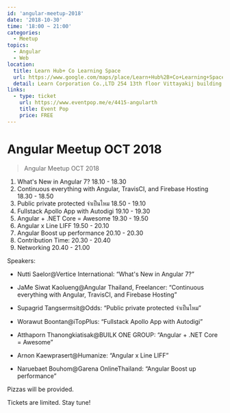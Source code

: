 ```yaml
---
id: 'angular-meetup-2018'
date: '2018-10-30'
time: '18:00 ~ 21:00'
categories:
  - Meetup
topics:
  - Angular
  - Web
location:
  title: Learn Hub+ Co Learning Space
  url: https://www.google.com/maps/place/Learn+Hub%2B+Co+Learning+Space/@13.7453016,100.5323131,17z/data=!3m1!4b1!4m5!3m4!1s0x30e29ed20f8c53fb:0x619ea71acefee4ce!8m2!3d13.7453016!4d100.5345018
  detail: Learn Corporation Co.,LTD 254 13th floor Vittayakij building Siam square, Pathumwan, Bangkok 10330
links:
  - type: ticket
    url: https://www.eventpop.me/e/4415-angularth
    title: Event Pop
    price: FREE
---
```


# Angular Meetup OCT 2018

> Angular Meetup OCT 2018

1.  What's New in Angular 7? 18.10 - 18.30
2.  Continuous everything with Angular, TravisCI, and Firebase Hosting 18.30 - 18.50
3.  Public private protected จำเป็นไหม 18.50 - 19.10
4.  Fullstack Apollo App with Autodigi 19.10 - 19.30
5.  Angular + .NET Core = Awesome 19.30 - 19.50
6.  Angular x Line LIFF 19.50 - 20.10
7.  Angular Boost up performance 20.10 - 20.30
8.  Contribution Time: 20.30 - 20.40
9.  Networking 20.40 - 21.00

Speakers:

- Nutti Saelor@Vertice International: “What's New in Angular 7?”

- JaMe Siwat Kaolueng@Angular Thailand, Freelancer:
  “Continuous everything with Angular, TravisCI, and Firebase Hosting”

- Supagrid Tangsermsit@Odds: “Public private protected จำเป็นไหม”

- Worawut Boontan@iTopPlus: “Fullstack Apollo App with Autodigi”

- Atthaporn Thanongkiatisak@BUILK ONE GROUP:
  “Angular + .NET Core = Awesome”

- Arnon Kaewprasert@Humanize: “Angular x Line LIFF”

- Naruebaet Bouhom@Garena OnlineThailand:
  “Angular Boost up performance”

Pizzas will be provided.

Tickets are limited. Stay tune!
